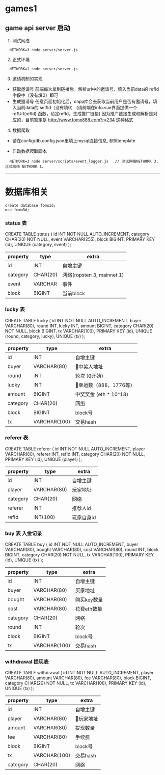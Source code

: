 # games1

## game api server 启动

1. 测试网络

```
  NETWORK=3 node server/server.js
```

2. 正式环境

```
  NETWORK=1 node server/server.js
```

3. 邀请机制的实现

* 获取邀请号
  前端每次拿到链接后，解析url中的邀请号，填入当前data的 refId 字段中（没有填0）即可
* 生成邀请号
  任意页面初始化后，dapp库会去获取当前用户是否有邀请号，填入当前data的 selfId（没有填0）
  (请前端在info.vue界面提供一个 refUrl(refId) 函数，给定refId，生成推广链接)
  因为推广链接生成和解析是对应的，目前暂定是 http://www.fomo888.com?r=234 这种格式


4. 数据爬取

* 请在config/db.config.json里填上mysql连接信息, 参照template

* 启动数据爬取脚本

```
  NETWORK=3 node server/scripts/event_logger.js   // 测试网络NETWORK 3, 正式网络 NETWORK 1，
```

------------------------------------

# 数据库相关

```
create database fomo3d;
use fomo3d;
```

### status 表

CREATE TABLE status (
  id INT NOT NULL AUTO_INCREMENT,
  category CHAR(20) NOT NULL,
  event VARCHAR(255),
  block BIGINT,
  PRIMARY KEY (id),
  UNIQUE (category, event)
);

| property | type | extra |
|---| -----|----|
| id | INT | 自增主键 |
| category | CHAR(20) | 网络(ropsten 3, mainnet 1) |
| event | VARCHAR | 事件 |
| block | BIGINT | 当前block |

### lucky 表

CREATE TABLE lucky (
  id INT NOT NULL AUTO_INCREMENT,
  buyer VARCHAR(80),
  round INT,
  lucky INT,
  amount BIGINT,
  category CHAR(20) NOT NULL,
  block BIGINT,
  tx VARCHAR(100),
  PRIMARY KEY (id),
  UNIQUE (round, category, lucky),
  UNIQUE (tx)
);

| property | type | extra |
|---| -----| --- |
| id | INT | 自增主键 |
| buyer | VARCHAR(80) | 中奖人地址 |
| round | INT | 轮次 (0开始) |
| lucky | INT | 幸运数（888，1776等） |
| amount | BIGINT | 中奖奖金 (eth * 10^18) |
| category | CHAR(20) | 网络 |
| block | BIGINT | block号 |
| tx | VARCHAR(100) | 交易hash |

### referer 表

CREATE TABLE referer (
  id INT NOT NULL AUTO_INCREMENT,
  player VARCHAR(80),
  referer INT,
  refId INT,
  category CHAR(20) NOT NULL,
  PRIMARY KEY (id),
  UNIQUE (player)
);

| property | type | extra |
|---| -----| --- |
| id | INT | 自增主键 |
| player | VARCHAR(80) | 玩家地址 |
| category | CHAR(20) | 网络 |
| referer | INT | 推荐人id |
| refId | INT(100) | 玩家自身id |

### buy 表 入金记录

CREATE TABLE buy (
  id INT NOT NULL AUTO_INCREMENT,
  buyer VARCHAR(80),
  bought VARCHAR(80),
  cost VARCHAR(80),
  round INT,
  block BIGINT,
  category CHAR(20) NOT NULL,
  tx VARCHAR(100),
  PRIMARY KEY (id),
  UNIQUE (tx)
);

| property | type | extra |
|---| -----| --- |
| id | INT | 自增主键 |
| buyer | VARCHAR(80) | 买家地址 |
| bought | VARCHAR(80) | 购买key数量 |
| cost | VARCHAR(80) | 花费eth数量 |
| category | CHAR(20) | 网络 |
| round | INT | 轮次 |
| block | BIGINT | block号 |
| tx | VARCHAR(100) | 交易hash |

### withdrawal 提现表

CREATE TABLE withdrawal (
  id INT NOT NULL AUTO_INCREMENT,
  player VARCHAR(80),
  amount VARCHAR(80),
  fee VARCHAR(80),
  block BIGINT,
  category CHAR(20) NOT NULL,
  tx VARCHAR(100),
  PRIMARY KEY (id),
  UNIQUE (tx)
);

| property | type | extra |
|----------|------|-------|
|  id      | INT | 自增主键 |
|  player   | VARCHAR(80) | 玩家地址 |
| amount | VARCHAR(80) | 提现数量 |
| fee    | VARCHAR(80) | 手续费 |
| block  | BIGINT | block号 |
| tx    | VARCHAR(100) | 交易hash |
| category  | CHAR(20) | 网络 |

